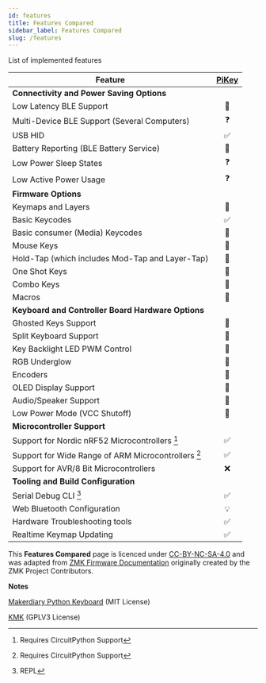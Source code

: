 ```yaml
---
id: features
title: Features Compared
sidebar_label: Features Compared
slug: /features
---
```


List of implemented features


| **Feature**                                                                                                            | [PiKey](http://pikey.jpconstantineau.com/)  |
| ---------------------------------------------------------------------------------------------------------------------- |  :-------: | 
| **Connectivity and Power Saving Options**                                                                              |            |
| Low Latency BLE Support                                                                                                |     🚧    | 
| Multi-Device BLE Support (Several Computers)                                                                           |     ❓     | 
| USB HID                                                                                                                |     ✅     | 
| Battery Reporting (BLE Battery Service)                                                                                |     🚧     | 
| Low Power Sleep States                                                                                                 |     ❓     |
| Low Active Power Usage                                                                                                 |     ❓       |
| **Firmware Options**                                                                                                   |            | 
| Keymaps and Layers                                                                                                     |     🚧     | 
| Basic Keycodes                                                                                                         |     ✅     | 
| Basic consumer (Media) Keycodes                                                                                        |     🚧     | 
| Mouse Keys                                                                                                             |     🚧     | 
| Hold-Tap (which includes Mod-Tap and Layer-Tap)                                                                        |     🚧     | 
| One Shot Keys                                                                                                          |     🚧     | 
| Combo Keys                                                                                                             |     🚧     | 
| Macros                                                                                                                 |     🚧     | 
| **Keyboard and Controller Board Hardware Options**                                                                     |            |   
| Ghosted Keys Support                                                                                                   |     🚧     | 
| Split Keyboard Support                                                                                                 |     🚧     |
| Key Backlight LED PWM Control                                                                                          |     🚧    | 
| RGB Underglow                                                                                                          |     🚧     | 
| Encoders                                                                                                               |     🚧     | 
| OLED Display Support                                                                                                   |     🚧     |
| Audio/Speaker Support                                                                                                  |     🚧     | 
| Low Power Mode (VCC Shutoff)                                                                                           |     🚧     | 
| **Microcontroller Support**                                                                                            |            |   
| Support for Nordic nRF52 Microcontrollers  [^1]                                                                        |     ✅     | 
| Support for Wide Range of ARM Microcontrollers  [^1]                                                                   |     ✅     | 
| Support for AVR/8 Bit Microcontrollers                                                                                 |     ❌     | 
| **Tooling and Build Configuration**                                                                                    |            |    
| Serial Debug CLI [^2]                                                                                                      |      ✅   |    
| Web Bluetooth Configuration                                                                                            |      💡    |  
| Hardware Troubleshooting tools                                                                                         |      ✅   |   
| Realtime Keymap Updating                                                                                               |      ✅     | 


This __Features Compared__ page is licenced under [CC-BY-NC-SA-4.0](https://creativecommons.org/licenses/by-nc-sa/4.0/) and was adapted from [ZMK Firmware Documentation](https://zmkfirmware.dev/docs/) originally created by the ZMK Project Contributors.

**Notes**

[^1]: Requires CircuitPython Support
[^2]: REPL

[Makerdiary Python Keyboard](https://github.com/makerdiary/python-keyboard) (MIT License)

[KMK](https://github.com/KMKfw/kmk_firmware) (GPLV3 License)